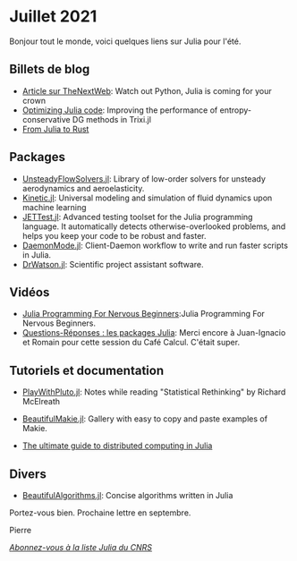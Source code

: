 # Juillet 2021 

Bonjour tout le monde, voici quelques liens sur Julia pour l'été.

## Billets de blog

- [Article sur TheNextWeb](https://thenextweb.com/news/watch-out-python-julia-programming-coding-language-coming-for-crown-syndication): Watch out Python, Julia is coming for your crown
- [Optimizing Julia code](https://ranocha.de/blog/Optimizing_EC_Trixi/): Improving the performance of entropy-conservative DG methods in Trixi.jl
- [From Julia to Rust](https://miguelraz.github.io/blog/juliatorust/)

## Packages

- [UnsteadyFlowSolvers.jl](https://github.com/KiranUofG/UnsteadyFlowSolvers.jl): Library of low-order solvers for unsteady aerodynamics and aeroelasticity. 
- [Kinetic.jl](https://github.com/vavrines/Kinetic.jl): Universal modeling and simulation of fluid dynamics upon machine learning
- [JETTest.jl](https://github.com/aviatesk/JETTest.jl): Advanced testing toolset for the Julia programming language. It automatically detects otherwise-overlooked problems, and helps you keep your code to be robust and faster.
- [DaemonMode.jl](https://github.com/dmolina/DaemonMode.jl): Client-Daemon workflow to write and run faster scripts in Julia.
- [DrWatson.jl](https://juliadynamics.github.io/DrWatson.jl/dev/): Scientific project assistant software.

## Vidéos

- [Julia Programming For Nervous Beginners](https://www.youtube.com/playlist?list=PLP8iPy9hna6Qpx0MgGyElJ5qFlaIXYf1R):Julia Programming For Nervous Beginners.
- [Questions-Réponses : les packages Julia](https://calcul.math.cnrs.fr/2021-06-cafe-qr-julia.html): Merci encore à Juan-Ignacio et Romain pour cette session du Café Calcul. C'était super.

## Tutoriels et documentation

- [PlayWithPluto.jl](https://github.com/zenon/PlayWithPlutoJL): Notes while reading "Statistical Rethinking" by Richard McElreath

- [BeautifulMakie.jl](https://lazarusa.github.io/BeautifulMakie): Gallery with easy to copy and paste examples of Makie. 
- [The ultimate guide to distributed computing in Julia](https://github.com/juliohm/julia-distributed-computing)

## Divers

- [BeautifulAlgorithms.jl](https://github.com/mossr/BeautifulAlgorithms.jl): Concise algorithms written in Julia 

Portez-vous bien. Prochaine lettre en septembre.

Pierre

[*Abonnez-vous à la liste Julia du CNRS*](https://listes.services.cnrs.fr/wws/subscribe/julia)
